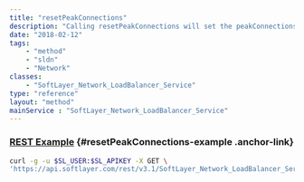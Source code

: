 ```yaml
---
title: "resetPeakConnections"
description: "Calling resetPeakConnections will set the peakConnections variable to zero on this particular object. Peak connections will continue to increase normally after this method call, it will only temporarily reset the statistic to zero, until the next time it is polled. "
date: "2018-02-12"
tags:
    - "method"
    - "sldn"
    - "Network"
classes:
    - "SoftLayer_Network_LoadBalancer_Service"
type: "reference"
layout: "method"
mainService : "SoftLayer_Network_LoadBalancer_Service"
---
```


### [REST Example](#resetPeakConnections-example) <a href="/article/rest/"><i class="fas fa-question"></i></a> {#resetPeakConnections-example .anchor-link} 
```bash
curl -g -u $SL_USER:$SL_APIKEY -X GET \
'https://api.softlayer.com/rest/v3.1/SoftLayer_Network_LoadBalancer_Service/{SoftLayer_Network_LoadBalancer_ServiceID}/resetPeakConnections'
```
